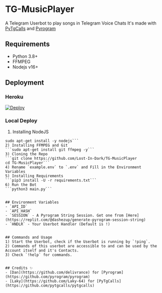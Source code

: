 # TG-MusicPlayer
A Telegram Userbot to play songs in Telegram Voice Chats
It's made with [PyTgCalls](https://github.com/pytgcalls/pytgcalls) and [Pyrogram](https://github.com/pyrogram/pyrogram)


## Requirements
- Python 3.8+
- FFMPEG
- Nodejs v16+


## Deployment

### Heroku
[![Deploy](https://www.herokucdn.com/deploy/button.svg)](https://heroku.com/deploy)

### Local Deploy
1) Installing NodeJS
```curl -fsSL https://deb.nodesource.com/setup_16.x | sudo -E bash -
sudo apt-get install -y nodejs```
2) Installing FFMPEG and Git
```sudo apt-get install git ffmpeg -y```
3) Cloning the Repo
```git clone https://github.com/Lost-In-Dark/TG-MusicPlayer
cd TG-MusicPlayer```
4) Rename `example.env` to `.env` and Fill in the Environment Variables
5) Installing Requirements
```pip3 install -U -r requirements.txt```
6) Run the Bot
```python3 main.py```


## Environment Variables
- `API_ID`
- `API_HASH`
- `SESSION` - A Pyrogram String Session. Get one from [Here](https://replit.com/@dashezup/generate-pyrogram-session-string)
- `HNDLR` - Your Userbot Handler (Default is !)


## Commands and Usage
1) Start the Userbot, check if the Userbot is running by `!ping`.
2) Commands of this userbot are accessible to and can be used by the Account itself and it's Contacts.
3) Check `!help` for commands.


## Credits ✨
- [Dan](https://github.com/delivrance) for [Pyrogram](https://github.com/pyrogram/pyrogram)
- [Laky](https://github.com/Laky-64) for [PyTgCalls](https://github.com/pytgcalls/pytgcalls)
